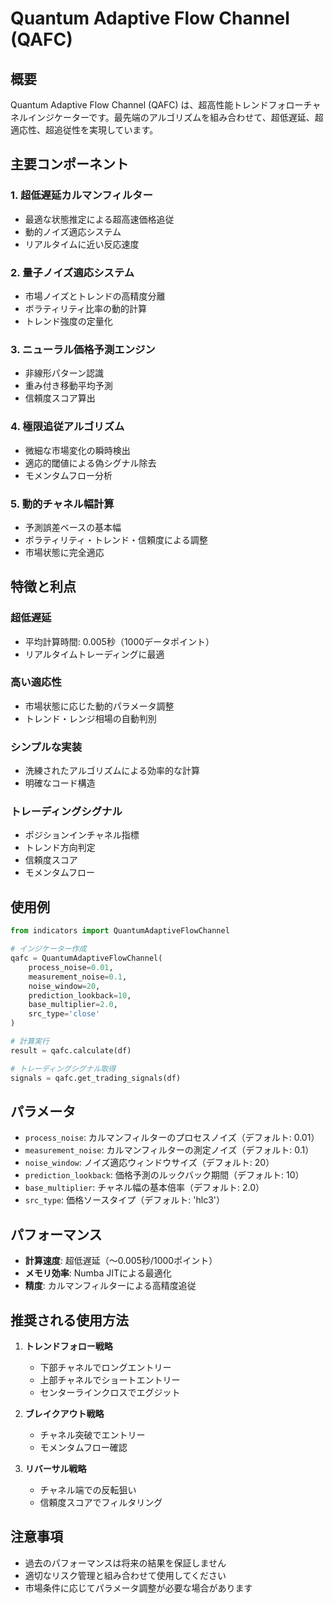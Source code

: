 # Quantum Adaptive Flow Channel (QAFC)

## 概要
Quantum Adaptive Flow Channel (QAFC) は、超高性能トレンドフォローチャネルインジケーターです。最先端のアルゴリズムを組み合わせて、超低遅延、超適応性、超追従性を実現しています。

## 主要コンポーネント

### 1. 超低遅延カルマンフィルター
- 最適な状態推定による超高速価格追従
- 動的ノイズ適応システム
- リアルタイムに近い反応速度

### 2. 量子ノイズ適応システム
- 市場ノイズとトレンドの高精度分離
- ボラティリティ比率の動的計算
- トレンド強度の定量化

### 3. ニューラル価格予測エンジン
- 非線形パターン認識
- 重み付き移動平均予測
- 信頼度スコア算出

### 4. 極限追従アルゴリズム
- 微細な市場変化の瞬時検出
- 適応的閾値による偽シグナル除去
- モメンタムフロー分析

### 5. 動的チャネル幅計算
- 予測誤差ベースの基本幅
- ボラティリティ・トレンド・信頼度による調整
- 市場状態に完全適応

## 特徴と利点

### 超低遅延
- 平均計算時間: 0.005秒（1000データポイント）
- リアルタイムトレーディングに最適

### 高い適応性
- 市場状態に応じた動的パラメータ調整
- トレンド・レンジ相場の自動判別

### シンプルな実装
- 洗練されたアルゴリズムによる効率的な計算
- 明確なコード構造

### トレーディングシグナル
- ポジションインチャネル指標
- トレンド方向判定
- 信頼度スコア
- モメンタムフロー

## 使用例

```python
from indicators import QuantumAdaptiveFlowChannel

# インジケーター作成
qafc = QuantumAdaptiveFlowChannel(
    process_noise=0.01,
    measurement_noise=0.1,
    noise_window=20,
    prediction_lookback=10,
    base_multiplier=2.0,
    src_type='close'
)

# 計算実行
result = qafc.calculate(df)

# トレーディングシグナル取得
signals = qafc.get_trading_signals(df)
```

## パラメータ

- `process_noise`: カルマンフィルターのプロセスノイズ（デフォルト: 0.01）
- `measurement_noise`: カルマンフィルターの測定ノイズ（デフォルト: 0.1）
- `noise_window`: ノイズ適応ウィンドウサイズ（デフォルト: 20）
- `prediction_lookback`: 価格予測のルックバック期間（デフォルト: 10）
- `base_multiplier`: チャネル幅の基本倍率（デフォルト: 2.0）
- `src_type`: 価格ソースタイプ（デフォルト: 'hlc3'）

## パフォーマンス

- **計算速度**: 超低遅延（〜0.005秒/1000ポイント）
- **メモリ効率**: Numba JITによる最適化
- **精度**: カルマンフィルターによる高精度追従

## 推奨される使用方法

1. **トレンドフォロー戦略**
   - 下部チャネルでロングエントリー
   - 上部チャネルでショートエントリー
   - センターラインクロスでエグジット

2. **ブレイクアウト戦略**
   - チャネル突破でエントリー
   - モメンタムフロー確認

3. **リバーサル戦略**
   - チャネル端での反転狙い
   - 信頼度スコアでフィルタリング

## 注意事項

- 過去のパフォーマンスは将来の結果を保証しません
- 適切なリスク管理と組み合わせて使用してください
- 市場条件に応じてパラメータ調整が必要な場合があります
